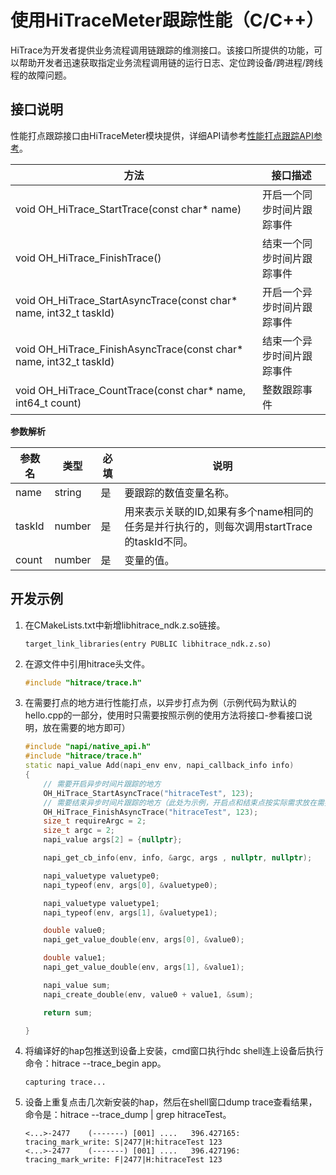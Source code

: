 # 使用HiTraceMeter跟踪性能（C/C++）

HiTrace为开发者提供业务流程调用链跟踪的维测接口。该接口所提供的功能，可以帮助开发者迅速获取指定业务流程调用链的运行日志、定位跨设备/跨进程/跨线程的故障问题。

## 接口说明

性能打点跟踪接口由HiTraceMeter模块提供，详细API请参考[性能打点跟踪API参考](../reference/apis-performance-analysis-kit/_hitrace.md)。

| 方法 | 接口描述 |
| -------- | -------- |
| void OH_HiTrace_StartTrace(const char* name) | 开启一个同步时间片跟踪事件 |
| void OH_HiTrace_FinishTrace() | 结束一个同步时间片跟踪事件 |
| void OH_HiTrace_StartAsyncTrace(const char* name, int32_t taskId) | 开启一个异步时间片跟踪事件 |
| void OH_HiTrace_FinishAsyncTrace(const char* name, int32_t taskId) | 结束一个异步时间片跟踪事件 |
| void OH_HiTrace_CountTrace(const char* name, int64_t count) | 整数跟踪事件 |

**参数解析**

| 参数名 | 类型 | 必填 | 说明                                                         |
| ------ | ------ | ---- | ------------------------------------------------------------ |
| name   | string | 是   | 要跟踪的数值变量名称。 |
| taskId | number | 是   | 用来表示关联的ID,如果有多个name相同的任务是并行执行的，则每次调用startTrace的taskId不同。 |
| count  | number | 是   | 变量的值。  |

## 开发示例

1. 在CMakeLists.txt中新增libhitrace_ndk.z.so链接。

    ```
    target_link_libraries(entry PUBLIC libhitrace_ndk.z.so)
    ```

2. 在源文件中引用hitrace头文件。

    ```c++
    #include "hitrace/trace.h"
    ```

3. 在需要打点的地方进行性能打点，以异步打点为例（示例代码为默认的hello.cpp的一部分，使用时只需要按照示例的使用方法将接口-参看接口说明，放在需要的地方即可）

    ```c++
    #include "napi/native_api.h"
    #include "hitrace/trace.h"
    static napi_value Add(napi_env env, napi_callback_info info)
    {
        // 需要开启异步时间片跟踪的地方
        OH_HiTrace_StartAsyncTrace("hitraceTest", 123);
        // 需要结束异步时间片跟踪的地方（此处为示例，开启点和结束点按实际需求放在需要的地方）
        OH_HiTrace_FinishAsyncTrace("hitraceTest", 123);
        size_t requireArgc = 2;
        size_t argc = 2;
        napi_value args[2] = {nullptr};

        napi_get_cb_info(env, info, &argc, args , nullptr, nullptr);

        napi_valuetype valuetype0;
        napi_typeof(env, args[0], &valuetype0);

        napi_valuetype valuetype1;
        napi_typeof(env, args[1], &valuetype1);

        double value0;
        napi_get_value_double(env, args[0], &value0);

        double value1;
        napi_get_value_double(env, args[1], &value1);

        napi_value sum;
        napi_create_double(env, value0 + value1, &sum);

        return sum;

    }
    ```

4. 将编译好的hap包推送到设备上安装，cmd窗口执行hdc shell连上设备后执行命令：hitrace --trace_begin app。
    
    ```shell
    capturing trace...
    ```

5. 设备上重复点击几次新安装的hap，然后在shell窗口dump trace查看结果，命令是：hitrace --trace_dump | grep hitraceTest。
    
    ```shell
    <...>-2477    (-------) [001] ....   396.427165: tracing_mark_write: S|2477|H:hitraceTest 123
    <...>-2477    (-------) [001] ....   396.427196: tracing_mark_write: F|2477|H:hitraceTest 123
    ```